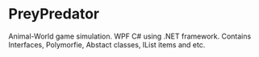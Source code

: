 # PreyPredator
Animal-World game simulation. WPF C# using .NET framework. Contains Interfaces, Polymorfie, Abstact classes, IList items and etc.
